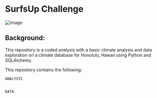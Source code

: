 # SurfsUp Challenge

![image](https://github.com/sorapmas/sqlalchemy-challenge/assets/128443029/3fb5d522-01de-4425-ba31-a9396d25ca34)

## Background:
This repository is a coded analysis with a basic climate analysis and data exploration on a climate database for Honolulu, Hawaii using Python and SQLAlchemy.

This repository contains the following:


    ANALYSIS
    

    DATA
